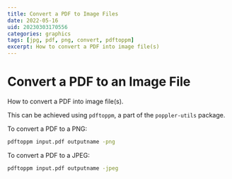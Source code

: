 ```yaml
---
title: Convert a PDF to Image Files
date: 2022-05-16
uid: 20230303170556
categories: graphics
tags: [jpg, pdf, png, convert, pdftoppm]
excerpt: How to convert a PDF into image file(s)
---
```


# Convert a PDF to an Image File

How to convert a PDF into image file(s).

This can be achieved using `pdftoppm`, a part of the `poppler-utils` package.

To convert a PDF to a PNG:

```bash
pdftoppm input.pdf outputname -png
```

To convert a PDF to a JPEG:

```bash
pdftoppm input.pdf outputname -jpeg
```
